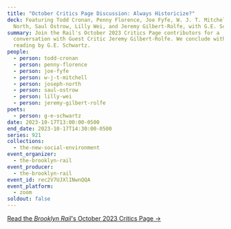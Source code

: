```yaml
---
title: "October Critics Page Discussion: Always Historicize?"
deck: Featuring Todd Cronan, Penny Florence, Joe Fyfe, W. J. T. Mitchell, Joseph
  North, Saul Ostrow, Lilly Wei, and Jeremy Gilbert-Rolfe, with G.E. Schwartz
summary: Join the Rail's October 2023 Critics Page contributors for a
  conversation with Guest Critic Jeremy Gilbert-Rolfe. We conclude with a poetry
  reading by G.E. Schwartz.
people:
  - person: todd-cronan
  - person: penny-florence
  - person: joe-fyfe
  - person: w-j-t-mitchell
  - person: joseph-north
  - person: saul-ostrow
  - person: lilly-wei
  - person: jeremy-gilbert-rolfe
poets:
  - person: g-e-schwartz
date: 2023-10-17T13:00:00-0500
end_date: 2023-10-17T14:30:00-0500
series: 921
collections:
  - the-new-social-environment
event_organizer:
  - the-brooklyn-rail
event_producer:
  - the-brooklyn-rail
event_id: rec2V7UJXlINwnQQA
event_platform:
  - zoom
soldout: false
---
```

[R﻿ead the *Brooklyn Rail*'s October 2023 Critics Page →](https://brooklynrail.org/2023/10/criticspage)